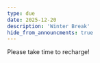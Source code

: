 ```yaml
---
type: due
date: 2025-12-20
description: 'Winter Break'
hide_from_announcments: true
---
```


Please take time to recharge!
